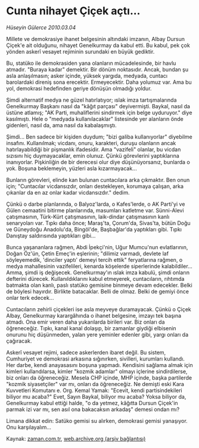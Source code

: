# Cunta nihayet Çiçek açtı...

*Hüseyin Gülerce 2010.03.04*

<tr><td class="metin" colspan="2" style="padding-top: 20px; padding-left: 5px; ">Millete ve demokrasiye ihanet belgesinin altındaki imzanın, Albay Dursun Çiçek'e ait olduğunu, nihayet Genelkurmay da kabul etti. Bu kabul, pek çok yönden askerî vesayet rejiminin surundaki en büyük gediktir.</td></tr><tr><td class="metin" colspan="2" style="padding-top: 20px; padding-left: 5px; "><p>Bu, statüko ile demokrasiden yana olanların mücadelesinde, bir havlu atmadır. "Buraya kadar" demektir. Bir dönüm noktasıdır. Ancak, bundan şu asla anlaşılmasın; asker içinde, yüksek yargıda, medyada, cuntacı barolardaki direniş sona erecektir. Ermeyecektir. Daha yolumuz var. Ama bu yol, demokrasi hedefinden geriye dönüşün olmadığı yoldur.
<p>Şimdi alternatif medya ne güzel hatırlatıyor; ıslak imza tartışmalarında Genelkurmay Başkanı nasıl da "kâğıt parçası" deyivermişti. Baykal, nasıl da üstüne atlamış; "AK Parti, muhaliflerini sindirmek için belge uyduruyor." diye kasılmıştı. Hele o "medyada kullanılacaklar" listesinde yer alanların önde gidenleri, nasıl da, ama nasıl da kabalaşmıştı.
<p>Şimdi... Ben sadece bir kişiden duydum; "bizi galiba kullanıyorlar" diyebilme insafını. Kullanılmak; vicdanı, onuru, karakteri, duruşu olanların ancak hatırlayabildiği bir pişmanlık ifadesidir. Ama "vazifeli" olanlar, bu vicdan sızısını hiç duymayacaklar, emin olunuz. Çünkü görevlerini yaptıklarına inanıyorlar. Pişkinliğin de bir derecesi olur diye düşünüyorsanız, bunlarda o yok. Boşuna beklemeyin, yüzleri asla kızarmayacak...
<p>Bunların görevleri, elinde kan bulunan cuntacılara arka çıkmaktır. Ben onun için; "Cuntacılar vicdansızdır, onları destekleyen, korumaya çalışan, arka çıkanlar da en az onlar kadar vicdansızdır." dedim.
<p>Çünkü o darbe planlarında, o Balyoz'larda, o Kafes'lerde, o AK Parti'yi ve Gülen cemaatini bitirme planlarında, masumları katletme var. Sünni-Alevi çatışmasının, Türk-Kürt çatışmasının, laik-dindar çatışmasının kanlı senaryoları var. Tıpkı daha önce; Maraş'ta, Çorum'da, Sivas'ta, bütün Doğu ve Güneydoğu Anadolu'da, Bingöl'de, Başbağlar'da yaptıkları gibi. Tıpkı Danıştay saldırısında yaptıkları gibi...
<p>Bunca yaşananlara rağmen, Abdi İpekçi'nin, Uğur Mumcu'nun evlatlarının, Doğan Öz'ün, Çetin Emeç'in eşlerinin; "dilimiz varmadı, devlete laf söyleyemedik, 'dinciler yaptı' demeyi tercih ettik" feryatlarına rağmen, o medya mahallesinin vazifelileri, kenarda köşelerde siperlerinde kalabildiler... Amma, şimdi iş değişecek. Genelkurmay'ın ıslak imza kabulü, şimdi onların defterini dürecek. Kullanıldıklarını kabul etmeyerek, cuntacıların, rıhtımda batmakta olan kanlı, paslı statüko gemisine binmeye devam edecekler. Belki de böylesi hayırdır. Birlikte batacaklar. Belli de olmaz. Belki de gemiyi önce onlar terk edecek...
<p>Cuntacıların zehirli çiçekleri ise asla meyveye duramayacak. Çünkü o Çiçek Albay, Genelkurmay karargâhında o ihanet belgesine, imzayı tek başına atmadı. Ona emir veren daha yukarılarda birileri var. Biz onları da öğreneceğiz. Tıpkı, kanal kanal dolaşıp, bir zamanlar giydiği elbisenin onurunu hiç düşünmeden, yalan yere yeminler edenler gibi, yargı onları da çağıracak.
<p>Askerî vesayet rejimi, sadece askerlerden ibaret değil. Bu sistem, Cumhuriyet ve demokrasi arkasına sığınırken, sivilleri, kurumları kullandı. Her darbe, kendi anayasasını boşuna yapmadı. Kendisini sağlama almak için kimleri kullandılarsa, kimler "kozmik adamlar" olmayı içlerine sindirdilerse, biz onları da öğreneceğiz. Mesela CHP içinde, MHP içinde, başka partilerde "kozmik siyasetçiler" var mı, onları da öğreneceğiz. Ne demişti eski Kara Kuvvetleri Komutanı e. Org. Kemal Yamak: "Ecevit, kendi partisindekileri biliyor mu acaba?" Evet, Sayın Baykal, biliyor mu acaba? Yoksa biliyor da, Genelkurmay kabul ettiği halde, "o da yetmez, kâğıtta Dursun Çiçek'in parmak izi var mı, sen asıl ona bakacaksın arkadaş" demesi ondan mı?
<p>Limana dikkat edin: Satüko gemisi su alırken, demokrasi gemisi yanaşıyor. Onu karşılayalım...<br/></p></p></p></p></p></p></p></p></p></td></tr>

Kaynak: [zaman.com.tr](http://zaman.com.tr/yazar.do?yazino=957721), [web.archive.org (arşiv bağlantısı)](http://web.archive.org/web/20100309034309/http://www.zaman.com.tr:80/yazar.do?yazino=957721)
